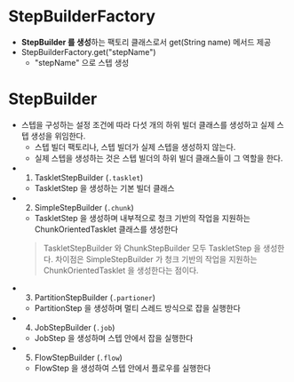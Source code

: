# StepBuilderFactory
- **StepBuilder 를 생성**하는 팩토리 클래스로서 get(String name) 메서드 제공
- StepBuilderFactory.get("stepName")
  - "stepName" 으로 스텝 생성

# StepBuilder
- 스텝을 구성하는 설정 조건에 따라 다섯 개의 하위 빌더 클래스를 생성하고 실제 스텝 생성을 위임한다.
  - 스텝 빌더 팩토리나, 스텝 빌더가 실제 스텝을 생성하지 않는다.
  - 실제 스텝을 생성하는 것은 스텝 빌더의 하위 빌더 클래스들이 그 역할을 한다.
- 1. TaskletStepBuilder (`.tasklet`)
  - TaskletStep 을 생성하는 기본 빌더 클래스
- 2. SimpleStepBuilder (`.chunk`)
  - TaskletStep 을 생성하며 내부적으로 청크 기반의 작업을 지원하는 ChunkOrientedTasklet 클래스를 생성한다
  > TaskletStepBuilder 와 ChunkStepBuilder 모두 TaskletStep 을 생성한다.
  > 차이점은 SimpleStepBuilder 가 청크 기반의 작업을 지원하는 ChunkOrientedTasklet 을 생성한다는 점이다.
- 3. PartitionStepBuilder (`.partioner`)
  - PartitionStep 을 생성하며 멀티 스레드 방식으로 잡을 실행한다
- 4. JobStepBuilder (`.job`)
  - JobStep 을 생성하며 스텝 안에서 잡을 실행한다
- 5. FlowStepBuilder (`.flow`)
  - FlowStep 을 생성하여 스텝 안에서 플로우를 실행한다